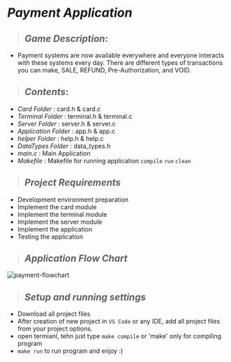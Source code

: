 # _**Payment Application**_
> ## _Game Description_:
   * Payment systems are now available everywhere and everyone interacts with these   systems every day.
    There are different types of transactions you can make, SALE, REFUND, Pre-Authorization, and VOID.
   
> ## _Contents_:
   * _Card Folder_ : card.h & card.c 
   * _Terminal Folder_ : terminal.h & terminal.c
   * _Server Folder_ : server.h & server.c   
   * _Application Folder_ : app.h & app.c
   * _helper Folder_ : help.h & help.c   
   * _DataTypes Folder_ : data_types.h 
   * _main.c_ : Main Application
   * _Makefile_ : Makefile for running application `compile` `run` `clean`
   
> ## _Project Requirements_
* Development environment preparation
* Implement the card module
* Implement the terminal module
* Implement the server module
* Implement the application
* Testing the application

> ## _Application Flow Chart_

![payment-flowchart](https://user-images.githubusercontent.com/67025780/186285913-a426ce4b-4698-4ac0-a74d-1257b90775aa.jpeg)

> ## _Setup and running settings_
  * Download all project files 
  * After creation of new project in `VS Code` or any IDE, add all project files from your project options.
  * open termianl, tehn just type `make compile` or 'make' only for compiling program
  * `make run` to run program and enjoy :)
 

